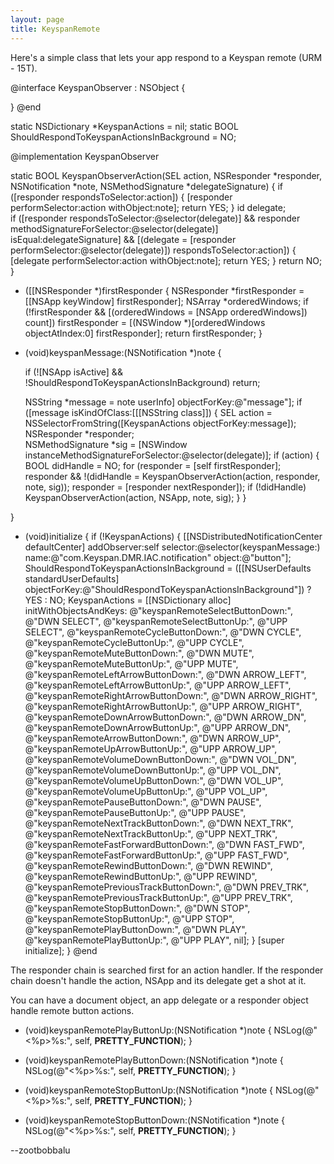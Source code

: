 ```yaml
---
layout: page
title: KeyspanRemote
---
```


Here's a simple class that lets your app respond to a Keyspan remote (URM - 15T).

    
@interface KeyspanObserver : NSObject {

}
@end

static NSDictionary *KeyspanActions = nil;
static BOOL ShouldRespondToKeyspanActionsInBackground = NO;

@implementation KeyspanObserver

static BOOL KeyspanObserverAction(SEL action, 
								  NSResponder *responder, 
								  NSNotification *note, 
								  NSMethodSignature *delegateSignature)
{
	if ([responder respondsToSelector:action]) {
		[responder performSelector:action withObject:note];
		return YES;
	}
	id delegate;				
	if ([responder respondsToSelector:@selector(delegate)] &&
		responder methodSignatureForSelector:@selector(delegate)] isEqual:delegateSignature] &&
		[(delegate = [responder performSelector:@selector(delegate)]) respondsToSelector:action])
	{
		[delegate performSelector:action withObject:note];
		return YES;
	}
	return NO;
}

+ ([[NSResponder *)firstResponder {
	NSResponder *firstResponder = [[NSApp keyWindow] firstResponder];
	NSArray *orderedWindows;
	if (!firstResponder && [(orderedWindows = [NSApp orderedWindows]) count])
		firstResponder = [(NSWindow *)[orderedWindows objectAtIndex:0] firstResponder];
	return firstResponder;
}

+ (void)keyspanMessage:(NSNotification *)note {

	if (![NSApp isActive] && !ShouldRespondToKeyspanActionsInBackground)
		return;

	NSString *message = note userInfo] objectForKey:@"message"];
	if ([message isKindOfClass:[[[NSString class]]) {
		SEL action = NSSelectorFromString([KeyspanActions objectForKey:message]);
		NSResponder *responder;		
		NSMethodSignature *sig = [NSWindow instanceMethodSignatureForSelector:@selector(delegate)];
		if (action) {
			BOOL didHandle = NO;
			for (responder = [self firstResponder]; 
				 responder && !(didHandle = KeyspanObserverAction(action, responder, note, sig)); 
				 responder = [responder nextResponder]);
			if (!didHandle) 
				KeyspanObserverAction(action, NSApp, note, sig);
		}
	}

}

+ (void)initialize {
	if (!KeyspanActions) {
		[[NSDistributedNotificationCenter defaultCenter] addObserver:self
															selector:@selector(keyspanMessage:)
																name:@"com.Keyspan.DMR.IAC.notification"
															  object:@"button"];		
		ShouldRespondToKeyspanActionsInBackground = 
			([[NSUserDefaults standardUserDefaults] objectForKey:@"ShouldRespondToKeyspanActionsInBackground"]) ? YES : NO;
		KeyspanActions = [[NSDictionary alloc] initWithObjectsAndKeys:
                                                    @"keyspanRemoteSelectButtonDown:", @"DWN SELECT",
                                                    @"keyspanRemoteSelectButtonUp:", @"UPP SELECT",
                                                    @"keyspanRemoteCycleButtonDown:", @"DWN CYCLE",
                                                    @"keyspanRemoteCycleButtonUp:", @"UPP CYCLE",
                                                    @"keyspanRemoteMuteButtonDown:", @"DWN MUTE",
                                                    @"keyspanRemoteMuteButtonUp:", @"UPP MUTE",
                                                    @"keyspanRemoteLeftArrowButtonDown:", @"DWN ARROW_LEFT",
                                                    @"keyspanRemoteLeftArrowButtonUp:", @"UPP ARROW_LEFT",
                                                    @"keyspanRemoteRightArrowButtonDown:", @"DWN ARROW_RIGHT",
                                                    @"keyspanRemoteRightArrowButtonUp:", @"UPP ARROW_RIGHT",
                                                    @"keyspanRemoteDownArrowButtonDown:", @"DWN ARROW_DN",
                                                    @"keyspanRemoteDownArrowButtonUp:", @"UPP ARROW_DN",
                                                    @"keyspanRemoteArrowButtonDown:", @"DWN ARROW_UP",
                                                    @"keyspanRemoteUpArrowButtonUp:", @"UPP ARROW_UP",
                                                    @"keyspanRemoteVolumeDownButtonDown:", @"DWN VOL_DN",
                                                    @"keyspanRemoteVolumeDownButtonUp:", @"UPP VOL_DN",
                                                    @"keyspanRemoteVolumeUpButtonDown:", @"DWN VOL_UP",
                                                    @"keyspanRemoteVolumeUpButtonUp:", @"UPP VOL_UP",
                                                    @"keyspanRemotePauseButtonDown:", @"DWN PAUSE",
                                                    @"keyspanRemotePauseButtonUp:", @"UPP PAUSE",
                                                    @"keyspanRemoteNextTrackButtonDown:", @"DWN NEXT_TRK",
                                                    @"keyspanRemoteNextTrackButtonUp:", @"UPP NEXT_TRK",
                                                    @"keyspanRemoteFastForwardButtonDown:", @"DWN FAST_FWD",
                                                    @"keyspanRemoteFastForwardButtonUp:", @"UPP FAST_FWD",
                                                    @"keyspanRemoteRewindButtonDown:", @"DWN REWIND",
                                                    @"keyspanRemoteRewindButtonUp:", @"UPP REWIND",
                                                    @"keyspanRemotePreviousTrackButtonDown:", @"DWN PREV_TRK",
                                                    @"keyspanRemotePreviousTrackButtonUp:", @"UPP PREV_TRK",
                                                    @"keyspanRemoteStopButtonDown:", @"DWN STOP",
                                                    @"keyspanRemoteStopButtonUp:", @"UPP STOP",
                                                    @"keyspanRemotePlayButtonDown:", @"DWN PLAY",
                                                    @"keyspanRemotePlayButtonUp:", @"UPP PLAY", nil];
	}
	[super initialize];
}
@end



The responder chain is searched first for an action handler. If the responder chain doesn't handle the action, NSApp and its delegate get a shot at it.

You can have a document object, an app delegate or a responder object handle remote button actions.

    

- (void)keyspanRemotePlayButtonUp:(NSNotification *)note {
	NSLog(@"<%p>%s:", self, __PRETTY_FUNCTION__);
}
- (void)keyspanRemotePlayButtonDown:(NSNotification *)note {
	NSLog(@"<%p>%s:", self, __PRETTY_FUNCTION__);
}

- (void)keyspanRemoteStopButtonUp:(NSNotification *)note {
	NSLog(@"<%p>%s:", self, __PRETTY_FUNCTION__);
}
- (void)keyspanRemoteStopButtonDown:(NSNotification *)note {
	NSLog(@"<%p>%s:", self, __PRETTY_FUNCTION__);
}



--zootbobbalu

